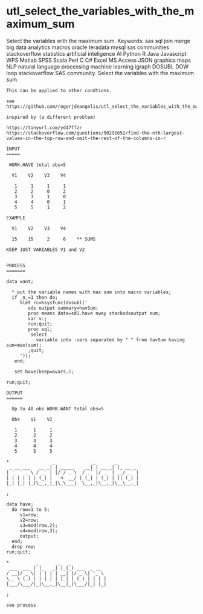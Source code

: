 # utl_select_the_variables_with_the_maximum_sum
Select the variables with the maximum sum. Keywords: sas sql join merge big data analytics macros oracle teradata mysql sas communities stackoverflow statistics artificial inteligence AI Python R Java Javascript WPS Matlab SPSS Scala Perl C C# Excel MS Access JSON graphics maps NLP natural language processing machine learning igraph DOSUBL DOW loop stackoverflow SAS community.
    Select the variables with the maximum sum

    This can be applied to other condtions.

    see
    https://github.com/rogerjdeangelis/utl_select_the_variables_with_the_maximum_sum

    inspired by (a different problem)

    https://tinyurl.com/yd47ffzr
    https://stackoverflow.com/questions/50291652/find-the-nth-largest-values-in-the-top-row-and-omit-the-rest-of-the-columns-in-r

    INPUT
    =====

     WORK.HAVE total obs=5

      V1    V2    V3    V4

       1     1     1     1
       2     2     0     2
       3     3     1     0
       4     4     0     1
       5     5     1     2

    EXAMPLE

      V1    V2    V3    V4

      15    15     2     6    ** SUMS

    KEEP JUST VARIABLES V1 and V2


    PROCESS
    =======

    data want;

      * put the variable names with max sum into macro variables;
      if _n_=1 then do;
         %let rc=%sysfunc(dosubl('
            ods output summary=havSum;
            proc means data=sd1.have nway stackodsoutput sum;
            var v:;
            run;quit;
            proc sql;
             select
               variable into :vars separated by " " from havSum having sum=max(sum);
            ;quit;
         '));
       end;

       set have(keep=&vars.);

    run;quit;

    OUTPUT
    ======

      Up to 40 obs WORK.WANT total obs=5

      Obs    V1    V2

       1      1     1
       2      2     2
       3      3     3
       4      4     4
       5      5     5

    *                _              _       _
     _ __ ___   __ _| | _____    __| | __ _| |_ __ _
    | '_ ` _ \ / _` | |/ / _ \  / _` |/ _` | __/ _` |
    | | | | | | (_| |   <  __/ | (_| | (_| | || (_| |
    |_| |_| |_|\__,_|_|\_\___|  \__,_|\__,_|\__\__,_|

    ;

    data have;
      do row=1 to 5;
         v1=row;
         v2=row;
         v3=mod(row,2);
         v4=mod(row,3);
         output;
      end;
      drop row;
    run;quit;

    *          _       _   _
     ___  ___ | |_   _| |_(_) ___  _ __
    / __|/ _ \| | | | | __| |/ _ \| '_ \
    \__ \ (_) | | |_| | |_| | (_) | | | |
    |___/\___/|_|\__,_|\__|_|\___/|_| |_|

    ;

    see process


